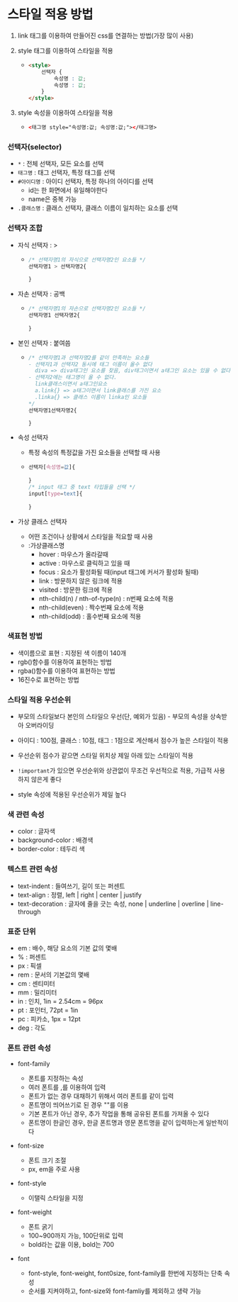 # 스타일 적용 방법

1. link 태그를 이용하여 만들어진 css를 연결하는 방법(가장 많이 사용)

2. style 태그를 이용하여 스타일을 적용

   * ```html
     <style>
         선택자 {
             속성명 : 값;
             속성명 : 값;
         }
     </style>
     ```

3. style 속성을 이용하여 스타일을 적용

   * ```html
     <태그명 style="속성명:값; 속성명:값;"></태그명>
     ```

     

### 선택자(selector)

* `*`  : 전체 선택자, 모든 요소를 선택
* `태그명` : 태그 선택자, 특정 태그를 선택
* `#아이디명` : 아이디 선택자, 특정 하나의 아이디를 선택
  * id는 한 화면에서 유일해야한다
  * name은 중복 가능
* `.클래스명` : 클래스 선택자, 클래스 이름이 일치하는 요소를 선택

### 선택자 조합

* 자식 선택자 : >

  * ```css
    /* 선택자명1의 자식으로 선택자명2인 요소들 */
    선택자명1 > 선택자명2{
        
    }
    ```

* 자손 선택자 : 공백

  * ```css
    /* 선택자명1의 자손으로 선택자명2인 요소들 */
    선택자명1 선택자명2{
        
    }
    ```

* 본인 선택자 : 붙여씀

  * ```css
    /* 선택자명1과 선택자명2를 같이 만족하는 요소들 
    - 선택자1과 선택자2 동시에 태그 이름이 올수 없다
      diva => diva태그인 요소를 찾음, div태그이면서 a태그인 요소는 있을 수 없다
    - 선택자2에는 태그명이 올 수 없다.
      link클래스이면서 a태그인요소
      a.link{} => a태그이면서 link클래스를 가진 요소
      .linka{} => 클래스 이름이 linka인 요소들
    */
    선택자명1선택자명2{
    
    }
    ```

* 속성 선택자

  * 특정 속성의 특정값을 가진 요소들을 선택할 때 사용

  * ```css
    선택자[속성명=값]{
        
    }
    /* input 태그 중 text 타입들을 선택 */
    input[type=text]{
        
    }
    ```

* 가상 클래스 선택자
  * 어떤 조건이나 상황에서 스타일을 적요할 때 사용
  * :가상클래스명
    * hover : 마우스가 올라갈때
    * active : 마우스로 클릭하고 있을 때
    * focus : 요소가 활성화될 때(input 태그에 커서가 활성화 될때)
    * link : 방문하지 않은 링크에 적용
    * visited : 방문한 링크에 적용
    * nth-child(n) / nth-of-type(n) : n번째 요소에 적용
    * nth-child(even) : 짝수번째 요소에 적용
    * nth-child(odd) : 홀수번째 요소에 적용

### 색표현 방법

* 색이름으로 표현 : 지정된 색 이름이 140개
* rgb()함수를 이용하여 표현하는 방법
* rgba()함수를 이용하여 표현하는 방법
* 16진수로 표현하는 방법



### 스타일 적용 우선순위

* 부모의 스타일보다 본인의 스타일으 우선(단, 예외가 있음) - 부모의 속성을 상속받아 오버라이딩
* 아이디 : 100점, 클래스 : 10점, 태그 : 1점으로 계산해서 점수가 높은 스타일이 적용
* 우선순위 점수가 같으면 스타일 위치상 제일 아래 있는 스타일이 적용
* `!important`가 있으면 우선순위와 상관없이 무조건 우선적으로 적용, 가급적 사용하지 않은게 좋다

* style 속성에 적용된 우선순위가 제일 높다



### 색 관련 속성

* color : 글자색
* background-color : 배경색
* border-color : 테두리 색



### 텍스트 관련 속성

* text-indent : 들여쓰기, 길이 또는 퍼센트
* text-align : 정렬, left | right | center | justify
* text-decoration : 글자에 줄을 긋는 속성, none | underline | overline | line-through



### 표준 단위

* em : 배수, 해당 요소의 기본 값의 몇배
* % : 퍼센트
* px : 픽셀
* rem : 문서의 기본값의 몇배
* cm : 센티미터
* mm : 밀리미터
* in : 인치, 1in = 2.54cm = 96px
* pt : 포인터, 72pt = 1in
* pc : 피카소, 1px = 12pt
* deg : 각도



### 폰트 관련 속성

* font-family 
  * 폰트를 지정하는 속성
  * 여러 폰트를 ,를 이용하여 입력
  * 폰트가 없는 경우 대채하기 위해서 여러 폰트를 같이 입력
  * 폰트명이 띄어쓰기로 된 경우 ""를 이용
  * 기본 폰트가 아닌 경우, 추가 작업을 통해 공유된 폰트를 가져올 수 있다
  * 폰트명이 한글인 경우, 한글 폰트명과 영문 폰트명을 같이 입력하는게 일반적이다

* font-size
  * 폰트 크기 조절
  * px, em을 주로 사용
* font-style
  * 이탤릭 스타일을 지정
* font-weight
  * 폰트 굵기
  * 100~900까지 가능, 100단위로 입력
  * bold라는 값을 이용, bold는 700
* font
  * font-style, font-weight, font0size, font-family를 한번에 지정하는 단축 속성
  * 순서를 지켜야하고, font-size와 font-famliy를 제외하고 생략 가능

